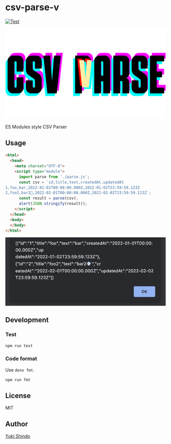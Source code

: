 # csv-parse-v
[![Test](https://github.com/shinshin86/csv-parse-v/actions/workflows/test.yml/badge.svg)](https://github.com/shinshin86/csv-parse-v/actions/workflows/test.yml)

![logo](./logo/logo.png)

ES Modules style CSV Parser

## Usage

```html
<html>
  <head>
    <meta charset="UTF-8">
    <script type="module">
      import parse from './parse.js';
      const csv = `id,title,text,createdAt,updatedAt
1,foo,bar,2022-01-01T00:00:00.000Z,2022-01-02T23:59:59.123Z
2,foo2,bar2💨,2022-02-01T00:00:00.000Z,2022-02-02T23:59:59.123Z`;
      const result = parse(csv);
      alert(JSON.stringify(result));
    </script>
  </head>
  <body>
  </body>
</html>
```

![demo image](./demo/csv-parse-v_demo.png)

## Development

### Test

```sh
npm run test
```

### Code format

Use `deno fmt`.

```sh
npm run fmt
```

## License

MIT

## Author

[Yuki Shindo](https://shinshin86.com/en)